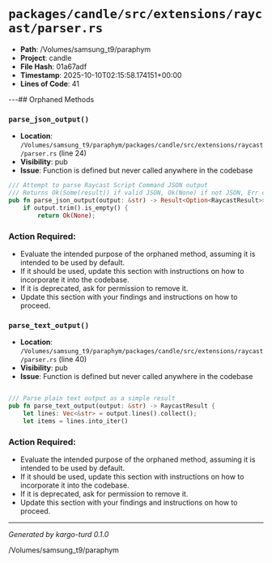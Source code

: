 # `packages/candle/src/extensions/raycast/parser.rs`

- **Path**: /Volumes/samsung_t9/paraphym
- **Project**: candle
- **File Hash**: 01a67adf  
- **Timestamp**: 2025-10-10T02:15:58.174151+00:00  
- **Lines of Code**: 41

---## Orphaned Methods


### `parse_json_output()`

- **Location**: `/Volumes/samsung_t9/paraphym/packages/candle/src/extensions/raycast/parser.rs` (line 24)
- **Visibility**: pub
- **Issue**: Function is defined but never called anywhere in the codebase

```rust
/// Attempt to parse Raycast Script Command JSON output
/// Returns Ok(Some(result)) if valid JSON, Ok(None) if not JSON, Err on parse error
pub fn parse_json_output(output: &str) -> Result<Option<RaycastResult>> {
    if output.trim().is_empty() {
        return Ok(None);
```

### Action Required:

- Evaluate the intended purpose of the orphaned method, assuming it is intended to be used by default.
- If it should be used, update this section with instructions on how to incorporate it into the codebase.
- If it is deprecated, ask for permission to remove it.
- Update this section with your findings and instructions on how to proceed.


### `parse_text_output()`

- **Location**: `/Volumes/samsung_t9/paraphym/packages/candle/src/extensions/raycast/parser.rs` (line 40)
- **Visibility**: pub
- **Issue**: Function is defined but never called anywhere in the codebase

```rust

/// Parse plain text output as a simple result
pub fn parse_text_output(output: &str) -> RaycastResult {
    let lines: Vec<&str> = output.lines().collect();
    let items = lines.into_iter()
```

### Action Required:

- Evaluate the intended purpose of the orphaned method, assuming it is intended to be used by default.
- If it should be used, update this section with instructions on how to incorporate it into the codebase.
- If it is deprecated, ask for permission to remove it.
- Update this section with your findings and instructions on how to proceed.

---

*Generated by kargo-turd 0.1.0*

/Volumes/samsung_t9/paraphym
